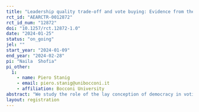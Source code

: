 ```yaml
---
title: "Leadership quality trade-off and vote buying: Evidence from the world’s third largest democracy"
rct_id: "AEARCTR-0012872"
rct_id_num: "12872"
doi: "10.1257/rct.12872-1.0"
date: "2024-01-25"
status: "on_going"
jel: ""
start_year: "2024-01-09"
end_year: "2024-02-28"
pi: "Naila  Shofia"
pi_other:
  1:
    - name: Piero Stanig
    - email: piero.stanig@unibocconi.it
    - affiliation: Bocconi University
abstract: "We study the role of the lay conception of democracy in voting behaviour in the context of the 2024 general election in Indonesia. We hypothesise that democracy’s shortcomings might be due to voters inaccurately understanding what the function of democratic elections is, and hence, which candidate qualities they should consider when casting a vote. We carry out a large three-wave panel survey with a representative sample of Indonesian voters with almost four thousand respondents. We randomly assigned information treatment: In the treatment condition, respondents watch an educational animated video explaining the accountability conception of democracy using a metaphor easy to grasp for a layperson. In the control condition, neutral information about general election eligibility and procedures is provided, in a visual format identical to the treatment video. We study a number of outcomes: Preferences regarding leadership qualities, vote buying, and dynasty politics. To measure preferences, we use a conjoint experiment in which respondents choose between fifteen pairs of fully randomised hypothetical legislative candidate profiles. We then estimate how the randomised informational treatment affects the relative weights respondents place on identity markers vis a vis valence and policy positions. Moreover, two list experiments are used to gauge evidence about the prevalence of vote buying during the campaign and in the actual general election. We then estimate whether the informational treatment reduces vote buying and compliance. Finally, we also attempt to understand whether and how much holding an incumbent presidential position leads to an advantage for one’s progeny who are running in a presidential election and gauge whether information treatment changes voter acceptance to dynasty politics. "
layout: registration
---
```


